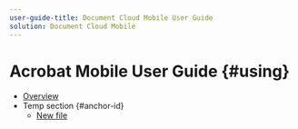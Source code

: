 ```yaml
---
user-guide-title: Document Cloud Mobile User Guide
solution: Document Cloud Mobile
---
```


# Acrobat Mobile User Guide {#using}

+ [Overview](overview.md)
+ Temp section {#anchor-id}
  + [New file](newfile.md)
